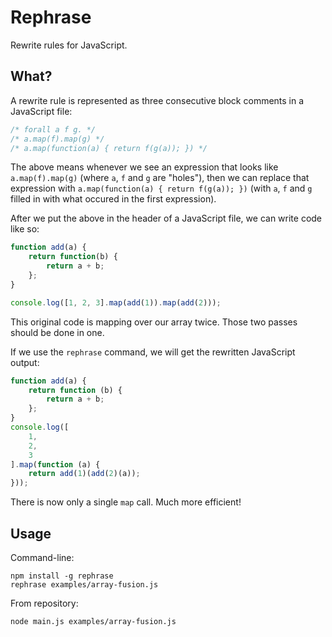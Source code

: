 # Rephrase

Rewrite rules for JavaScript.

## What?

A rewrite rule is represented as three consecutive block comments
in a JavaScript file:

```javascript
/* forall a f g. */
/* a.map(f).map(g) */
/* a.map(function(a) { return f(g(a)); }) */
```

The above means whenever we see an expression that looks like
`a.map(f).map(g)` (where `a`, `f` and `g` are "holes"), then we can
replace that expression with `a.map(function(a) { return f(g(a)); })`
(with `a`, `f` and `g` filled in with what occured in the first
expression).

After we put the above in the header of a JavaScript file, we can
write code like so:

```javascript
function add(a) {
    return function(b) {
        return a + b;
    };
}

console.log([1, 2, 3].map(add(1)).map(add(2)));
```

This original code is mapping over our array twice. Those two passes
should be done in one.

If we use the `rephrase` command, we will get the rewritten JavaScript
output:

```javascript
function add(a) {
    return function (b) {
        return a + b;
    };
}
console.log([
    1,
    2,
    3
].map(function (a) {
    return add(1)(add(2)(a));
}));
```

There is now only a single `map` call. Much more efficient!

## Usage

Command-line:

    npm install -g rephrase
    rephrase examples/array-fusion.js

From repository:

    node main.js examples/array-fusion.js
